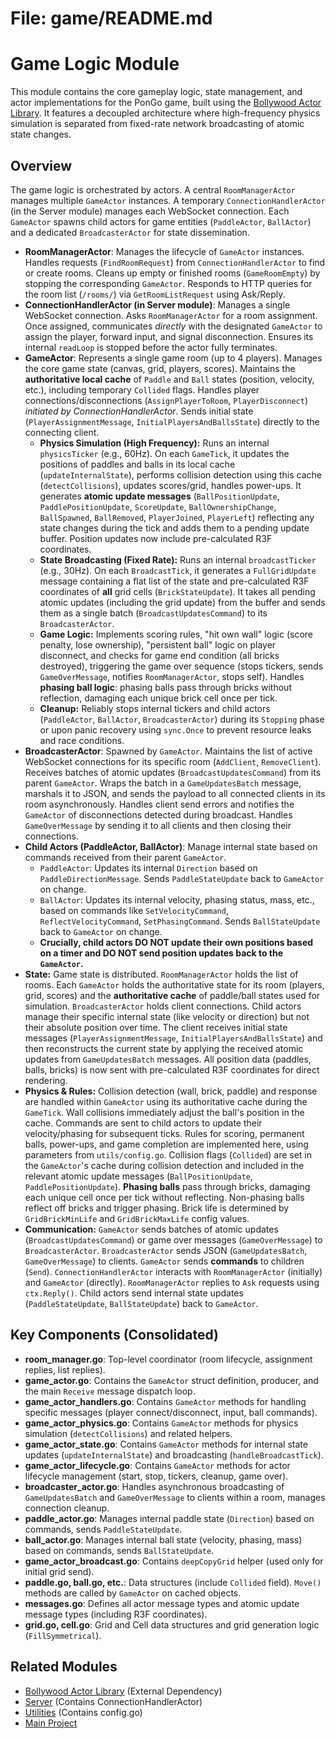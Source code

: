 # File: game/README.md
# Game Logic Module

This module contains the core gameplay logic, state management, and actor implementations for the PonGo game, built using the [Bollywood Actor Library](https://github.com/lguibr/bollywood). It features a decoupled architecture where high-frequency physics simulation is separated from fixed-rate network broadcasting of atomic state changes.

## Overview

The game logic is orchestrated by actors. A central `RoomManagerActor` manages multiple `GameActor` instances. A temporary `ConnectionHandlerActor` (in the Server module) manages each WebSocket connection. Each `GameActor` spawns child actors for game entities (`PaddleActor`, `BallActor`) and a dedicated `BroadcasterActor` for state dissemination.

-   **RoomManagerActor**: Manages the lifecycle of `GameActor` instances. Handles requests (`FindRoomRequest`) from `ConnectionHandlerActor` to find or create rooms. Cleans up empty or finished rooms (`GameRoomEmpty`) by stopping the corresponding `GameActor`. Responds to HTTP queries for the room list (`/rooms/`) via `GetRoomListRequest` using Ask/Reply.
-   **ConnectionHandlerActor (in Server module)**: Manages a single WebSocket connection. Asks `RoomManagerActor` for a room assignment. Once assigned, communicates *directly* with the designated `GameActor` to assign the player, forward input, and signal disconnection. Ensures its internal `readLoop` is stopped before the actor fully terminates.
-   **GameActor**: Represents a single game room (up to 4 players). Manages the core game state (canvas, grid, players, scores). Maintains the **authoritative local cache** of `Paddle` and `Ball` states (position, velocity, etc.), including temporary `Collided` flags. Handles player connections/disconnections (`AssignPlayerToRoom`, `PlayerDisconnect`) *initiated by ConnectionHandlerActor*. Sends initial state (`PlayerAssignmentMessage`, `InitialPlayersAndBallsState`) directly to the connecting client.
    -   **Physics Simulation (High Frequency):** Runs an internal `physicsTicker` (e.g., 60Hz). On each `GameTick`, it updates the positions of paddles and balls in its local cache (`updateInternalState`), performs collision detection using this cache (`detectCollisions`), updates scores/grid, handles power-ups. It generates **atomic update messages** (`BallPositionUpdate`, `PaddlePositionUpdate`, `ScoreUpdate`, `BallOwnershipChange`, `BallSpawned`, `BallRemoved`, `PlayerJoined`, `PlayerLeft`) reflecting any state changes during the tick and adds them to a pending update buffer. Position updates now include pre-calculated R3F coordinates.
    -   **State Broadcasting (Fixed Rate):** Runs an internal `broadcastTicker` (e.g., 30Hz). On each `BroadcastTick`, it generates a `FullGridUpdate` message containing a flat list of the state and pre-calculated R3F coordinates of **all** grid cells (`BrickStateUpdate`). It takes all pending atomic updates (including the grid update) from the buffer and sends them as a single batch (`BroadcastUpdatesCommand`) to its `BroadcasterActor`.
    -   **Game Logic:** Implements scoring rules, "hit own wall" logic (score penalty, lose ownership), "persistent ball" logic on player disconnect, and checks for game end condition (all bricks destroyed), triggering the game over sequence (stops tickers, sends `GameOverMessage`, notifies `RoomManagerActor`, stops self). Handles **phasing ball logic**: phasing balls pass through bricks without reflection, damaging each unique brick cell once per tick.
    -   **Cleanup:** Reliably stops internal tickers and child actors (`PaddleActor`, `BallActor`, `BroadcasterActor`) during its `Stopping` phase or upon panic recovery using `sync.Once` to prevent resource leaks and race conditions.
-   **BroadcasterActor**: Spawned by `GameActor`. Maintains the list of active WebSocket connections for its specific room (`AddClient`, `RemoveClient`). Receives batches of atomic updates (`BroadcastUpdatesCommand`) from its parent `GameActor`. Wraps the batch in a `GameUpdatesBatch` message, marshals it to JSON, and sends the payload to all connected clients in its room asynchronously. Handles client send errors and notifies the `GameActor` of disconnections detected during broadcast. Handles `GameOverMessage` by sending it to all clients and then closing their connections.
-   **Child Actors (PaddleActor, BallActor)**: Manage internal state based on commands received from their parent `GameActor`.
    -   `PaddleActor`: Updates its internal `Direction` based on `PaddleDirectionMessage`. Sends `PaddleStateUpdate` back to `GameActor` on change.
    -   `BallActor`: Updates its internal velocity, phasing status, mass, etc., based on commands like `SetVelocityCommand`, `ReflectVelocityCommand`, `SetPhasingCommand`. Sends `BallStateUpdate` back to `GameActor` on change.
    -   **Crucially, child actors DO NOT update their own positions based on a timer and DO NOT send position updates back to the `GameActor`.**
-   **State:** Game state is distributed. `RoomManagerActor` holds the list of rooms. Each `GameActor` holds the authoritative state for its room (players, grid, scores) and the **authoritative cache** of paddle/ball states used for simulation. `BroadcasterActor` holds client connections. Child actors manage their specific internal state (like velocity or direction) but not their absolute position over time. The client receives initial state messages (`PlayerAssignmentMessage`, `InitialPlayersAndBallsState`) and then reconstructs the current state by applying the received atomic updates from `GameUpdatesBatch` messages. All position data (paddles, balls, bricks) is now sent with pre-calculated R3F coordinates for direct rendering.
-   **Physics & Rules:** Collision detection (wall, brick, paddle) and response are handled within `GameActor` using its authoritative cache during the `GameTick`. Wall collisions immediately adjust the ball's position in the cache. Commands are sent to child actors to update their velocity/phasing for subsequent ticks. Rules for scoring, permanent balls, power-ups, and game completion are implemented here, using parameters from `utils/config.go`. Collision flags (`Collided`) are set in the `GameActor`'s cache during collision detection and included in the relevant atomic update messages (`BallPositionUpdate`, `PaddlePositionUpdate`). **Phasing balls** pass through bricks, damaging each unique cell once per tick without reflecting. Non-phasing balls reflect off bricks and trigger phasing. Brick life is determined by `GridBrickMinLife` and `GridBrickMaxLife` config values.
-   **Communication:** `GameActor` sends batches of atomic updates (`BroadcastUpdatesCommand`) or game over messages (`GameOverMessage`) to `BroadcasterActor`. `BroadcasterActor` sends JSON (`GameUpdatesBatch`, `GameOverMessage`) to clients. `GameActor` sends **commands** to children (`Send`). `ConnectionHandlerActor` interacts with `RoomManagerActor` (initially) and `GameActor` (directly). `RoomManagerActor` replies to `Ask` requests using `ctx.Reply()`. Child actors send internal state updates (`PaddleStateUpdate`, `BallStateUpdate`) back to `GameActor`.

## Key Components (Consolidated)

*   **room_manager.go**: Top-level coordinator (room lifecycle, assignment replies, list replies).
*   **game_actor.go**: Contains the `GameActor` struct definition, producer, and the main `Receive` message dispatch loop.
*   **game_actor_handlers.go**: Contains `GameActor` methods for handling specific messages (player connect/disconnect, input, ball commands).
*   **game_actor_physics.go**: Contains `GameActor` methods for physics simulation (`detectCollisions`) and related helpers.
*   **game_actor_state.go**: Contains `GameActor` methods for internal state updates (`updateInternalState`) and broadcasting (`handleBroadcastTick`).
*   **game_actor_lifecycle.go**: Contains `GameActor` methods for actor lifecycle management (start, stop, tickers, cleanup, game over).
*   **broadcaster_actor.go**: Handles asynchronous broadcasting of `GameUpdatesBatch` and `GameOverMessage` to clients within a room, manages connection cleanup.
*   **paddle_actor.go**: Manages internal paddle state (`Direction`) based on commands, sends `PaddleStateUpdate`.
*   **ball_actor.go**: Manages internal ball state (velocity, phasing, mass) based on commands, sends `BallStateUpdate`.
*   **game_actor_broadcast.go**: Contains `deepCopyGrid` helper (used only for initial grid send).
*   **paddle.go, ball.go, etc.**: Data structures (include `Collided` field). `Move()` methods are called by `GameActor` on cached objects.
*   **messages.go**: Defines all actor message types and atomic update message types (including R3F coordinates).
*   **grid.go, cell.go**: Grid and Cell data structures and grid generation logic (`FillSymmetrical`).

## Related Modules

*   [Bollywood Actor Library](https://github.com/lguibr/bollywood) (External Dependency)
*   [Server](../server/README.md) (Contains ConnectionHandlerActor)
*   [Utilities](../utils/README.md) (Contains config.go)
*   [Main Project](../README.md)